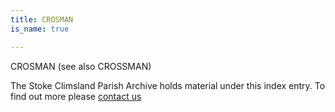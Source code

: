 ```yaml
---
title: CROSMAN
is_name: true

---
```


CROSMAN (see also CROSSMAN)


The Stoke Climsland Parish Archive holds material under this index entry. To find out more please [contact us](/contact/)
